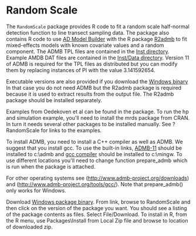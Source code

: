 Random Scale
========

The `RandomScale` package provides R code to fit a random scale half-normal detection function to line transect sampling data. The package also 
contains R code to use [AD Model Builder](http://admb-project.org) with the R package [R2admb](https://github.com/bbolker/R2admb) to fit mixed-effects models with known covariate values and a random component. 
The ADMB TPL files are contained in the [Inst directory](https://github.com/jlaake/RandomScale/tree/master/RandomScale/inst).
Example AMDB DAT files are contained in the [Inst/Data directory](https://github.com/jlaake/RandomScale/tree/master/RandomScale/inst/Data). 
Version 11 of ADMB is required for the TPL files as distributed but you can modify them by replacing instances of PI with the value 3.141592654.

Executable versions are also provided if you download the [Windows binary](https://drive.google.com/folder/d/0B77g1ScdUwVeOVJNUVVGS0YtWE0/edit?ddrp=1#)
In that case you do not need ADMB but the R2admb package is required because it is used to extract results from the output file. The R2admb package should be installed separately.

Examples from Oedekoven et al can be found in the package. To run the hp and simulation example, you'll need to install the mrds package from CRAN.  
In turn it needs several other packages to be installed manually. See ?RandomScale for links to the examples.

To install ADMB, you need to install a C++ compiler as well as ADMB. We suggest that
you install gcc. To use the built-in links, [ADMB-11](http://admb-project.googlecode.com/files/admb-11-linux-gcc4.6-32bit.zip) should be installed 
to c:\admb and [gcc compiler](http://www.admb-project.org/tools/gcc/gcc452-win32.zip/at_download/file) should be installed to c:\mingw. 
To use different locations you'll need to change function prepare_admb which is run when the package is attached.

For other operating systems see (http://www.admb-project.org/downloads) and
(http://www.admb-project.org/tools/gcc/). Note that prepare_admb() only works for Windows.

Download [Windows package binary](https://docs.google.com/folder/d/0B77g1ScdUwVeOVJNUVVGS0YtWE0/edit). From link, browse to RandomScale and then click on
the version of the package you want. You should see a listing of the package contents as files.  Select File/Download. 
To install in R, from the R menu, use Packages\Install from Local Zip file and browse to location of downloaded zip. 
